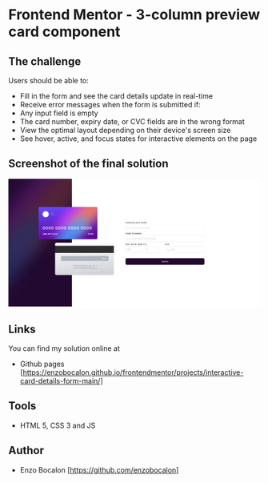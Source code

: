 # Frontend Mentor - 3-column preview card component

## The challenge

Users should be able to:

- Fill in the form and see the card details update in real-time
- Receive error messages when the form is submitted if:
- Any input field is empty
- The card number, expiry date, or CVC fields are in the wrong format
- View the optimal layout depending on their device's screen size
- See hover, active, and focus states for interactive elements on the page

## Screenshot of the final solution

<img src="./images/finalsolution.png">

## Links

You can find my solution online at 

- Github pages [https://enzobocalon.github.io/frontendmentor/projects/interactive-card-details-form-main/]

## Tools

- HTML 5, CSS 3 and JS

## Author

- Enzo Bocalon [https://github.com/enzobocalon]
